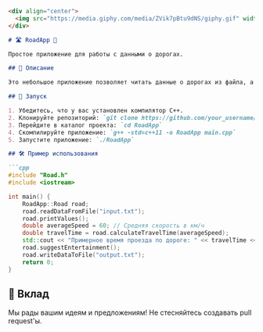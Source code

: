 ```markdown
<div align="center">
  <img src="https://media.giphy.com/media/ZVik7pBtu9dNS/giphy.gif" width="200" />
</div>

# 🛣️ RoadApp 🚗

Простое приложение для работы с данными о дорогах.

## 📝 Описание

Это небольшое приложение позволяет читать данные о дорогах из файла, а затем выводить информацию о них, рассчитывать примерное время проезда по дороге и предлагать развлечения в пути.

## 🚀 Запуск

1. Убедитесь, что у вас установлен компилятор C++.
2. Клонируйте репозиторий: `git clone https://github.com/your_username/RoadApp.git`
3. Перейдите в каталог проекта: `cd RoadApp`
4. Скомпилируйте приложение: `g++ -std=c++11 -o RoadApp main.cpp`
5. Запустите приложение: `./RoadApp`

## 🛠️ Пример использования

```cpp
#include "Road.h"
#include <iostream>

int main() {
    RoadApp::Road road;
    road.readDataFromFile("input.txt");
    road.printValues();
    double averageSpeed = 60; // Средняя скорость в км/ч
    double travelTime = road.calculateTravelTime(averageSpeed);
    std::cout << "Примерное время проезда по дороге: " << travelTime << " часа\n";
    road.suggestEntertainment();
    road.writeDataToFile("output.txt");
    return 0;
}
```

## 🤝 Вклад

Мы рады вашим идеям и предложениям! Не стесняйтесь создавать pull request'ы.
